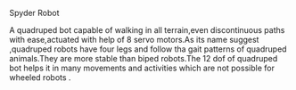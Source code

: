 Spyder Robot

A quadruped bot capable of walking in all terrain,even discontinuous paths with ease,actuated with help of 8 servo motors.As its name suggest ,quadruped robots have four legs and follow tha gait patterns of quadruped animals.They are  more stable than biped robots.The 12 dof of quadruped bot helps it in many movements and activities which are not possible for wheeled robots .
